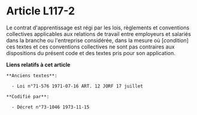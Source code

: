 # Article L117-2

Le contrat d'apprentissage est régi par les lois, règlements et conventions collectives applicables aux relations de travail
entre employeurs et salariés dans la branche ou l'entreprise considérée, dans la mesure où [*condition*] ces textes et ces
conventions collectives ne sont pas contraires aux dispositions du présent code et des textes pris pour son application.

**Liens relatifs à cet article**

	**Anciens textes**:

	  - Loi n°71-576 1971-07-16 ART. 12 JORF 17 juillet

	**Codifié par**:

	  - Décret n°73-1046 1973-11-15
